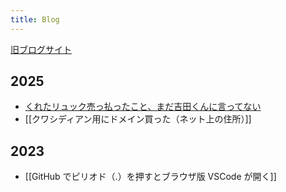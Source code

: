 ```yaml
---
title: Blog
---
```


[旧ブログサイト](https://noy4.github.io/wordpress-archive/posts/)

## 2025
- [くれたリュック売っ払ったこと、まだ吉田くんに言ってない](./くれたリュック売っ払ったこと、まだ吉田くんに言ってない/)
- [[クワシディアン用にドメイン買った（ネット上の住所）]]

## 2023
- [[GitHub でピリオド（.）を押すとブラウザ版 VSCode が開く]]
